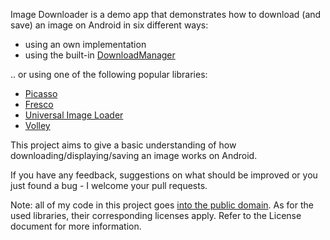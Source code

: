 Image Downloader is a demo app that demonstrates how to download (and save) an image on Android in six different ways:

* using an own implementation
* using the built-in [DownloadManager](http://developer.android.com/reference/android/app/DownloadManager.html)

.. or using one of the following popular libraries:

* [Picasso](https://github.com/square/picasso)
* [Fresco](https://github.com/facebook/fresco)
* [Universal Image Loader](https://github.com/nostra13/Android-Universal-Image-Loader)
* [Volley](https://github.com/mcxiaoke/android-volley)

This project aims to give a basic understanding of how downloading/displaying/saving an image works on Android. 

If you have any feedback, suggestions on what should be improved or you just found a bug - I welcome your pull requests. 


Note: all of my code in this project goes [into the public domain](http://unlicense.org/). As for the used libraries, their corresponding licenses apply. Refer to the License document for more information.
